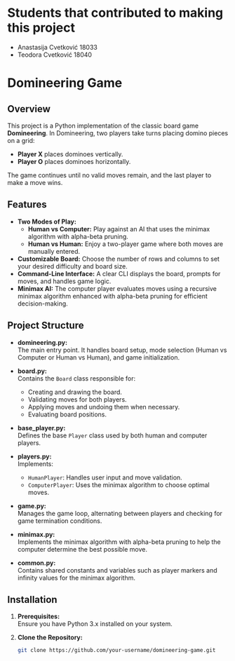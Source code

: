 # Students that contributed to making this project
- Anastasija Cvetković 18033
- Teodora Cvetković 18040
  
# Domineering Game

## Overview
This project is a Python implementation of the classic board game **Domineering**. In Domineering, two players take turns placing domino pieces on a grid:
- **Player X** places dominoes vertically.
- **Player O** places dominoes horizontally.

The game continues until no valid moves remain, and the last player to make a move wins.

## Features
- **Two Modes of Play:**
  - **Human vs Computer:** Play against an AI that uses the minimax algorithm with alpha-beta pruning.
  - **Human vs Human:** Enjoy a two-player game where both moves are manually entered.
- **Customizable Board:** Choose the number of rows and columns to set your desired difficulty and board size.
- **Command-Line Interface:** A clear CLI displays the board, prompts for moves, and handles game logic.
- **Minimax AI:** The computer player evaluates moves using a recursive minimax algorithm enhanced with alpha-beta pruning for efficient decision-making.

## Project Structure
- **domineering.py:**  
  The main entry point. It handles board setup, mode selection (Human vs Computer or Human vs Human), and game initialization.
  
- **board.py:**  
  Contains the `Board` class responsible for:
  - Creating and drawing the board.
  - Validating moves for both players.
  - Applying moves and undoing them when necessary.
  - Evaluating board positions.
  
- **base_player.py:**  
  Defines the base `Player` class used by both human and computer players.

- **players.py:**  
  Implements:
  - `HumanPlayer`: Handles user input and move validation.
  - `ComputerPlayer`: Uses the minimax algorithm to choose optimal moves.
  
- **game.py:**  
  Manages the game loop, alternating between players and checking for game termination conditions.

- **minimax.py:**  
  Implements the minimax algorithm with alpha-beta pruning to help the computer determine the best possible move.

- **common.py:**  
  Contains shared constants and variables such as player markers and infinity values for the minimax algorithm.

## Installation
1. **Prerequisites:**  
   Ensure you have Python 3.x installed on your system.

2. **Clone the Repository:**  
   ```bash
   git clone https://github.com/your-username/domineering-game.git
